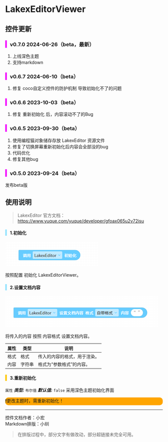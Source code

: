 # LakexEditorViewer
## 控件更新
<div style="border-left: 5px solid rgb(242, 0, 255); padding-left: 10px;">
<h3>v0.7.0 2024-06-26（beta，最新）</h3>
</div>

1. 上线深色主题
2. 支持markdown
<div style="border-left: 5px solid rgb(242, 0, 255); padding-left: 10px;">
<h3>v0.6.7 2024-06-10（beta）</h3>
</div>

1. 修复 coco自定义控件的防护机制 导致初始化不了的问题
<div style="border-left: 5px solid rgb(242, 0, 255); padding-left: 10px;">
<h3>v0.6.6 2023-10-03（beta）</h3>
</div>

1. 修复 重新初始化 后，内容滚动不了的Bug
<div style="border-left: 5px solid rgb(242, 0, 255); padding-left: 10px;">
<h3>v0.6.5 2023-09-30（beta）</h3>
</div>

1. 使用编程猫对象储存存放 LakexEditor 资源文件
2. 修复了切换屏幕重新初始化后内容会全部没的bug
3. 代码优化
4. 修复其他bug

<div style="border-left: 5px solid rgb(242, 0, 255); padding-left: 10px;">
<h3>v0.5.0 2023-09-24（beta）</h3>
</div>

发布beta版
## 使用说明
>LakexEditor 官方文档：https://www.yuque.com/yuque/developer/gfoax065u2v72isu

<div style="border-left: 5px solid rgb(150, 227, 255); padding-left: 10px;">
<h4>1.初始化</h4>
</div>

![初始化积木](images/1.png)

按照配置 初始化 LakexEditorViewer。

<div style="border-left: 5px solid rgb(150, 227, 255); padding-left: 10px;">
<h4>2.设置文档内容</h4>
</div>

![设置文档内容](images/2.png)

将传入的内容 按照 内容格式 设置文档内容。

|属性|类型|说明|
|---|---|---|
|格式|<a>格式</a>|传入的内容的格式，用于渲染。|
|内容|字符串|格式为“参数格式”的内容。|

<div style="border-left: 5px solid rgb(255, 200, 0); padding-left: 10px;">
<h4>3.重新初始化</h4>
</div>

`属性`  ***类型:*** `布尔值` ***默认值:*** `false`
采用深色主题初始化界面

<div style="background-color: orange;border-radius: 10px;">
❗更改主题时，需重新初始化！</div>

---
控件文档作者：小宏  
Markdown排版：小圳  
>在排版过程中，部分文字有做改动，部分超链接未完全可用。